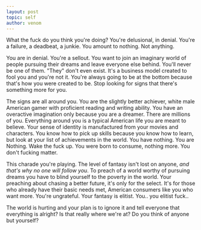 ```yaml
---
layout: post
topic: self
author: venom
---
```


What the fuck do you think you're doing? You're delusional, in denial.
You're a failure, a deadbeat, a junkie.
You amount to nothing. Not anything.

You are in denial. You're a sellout. You want to join an imaginary world of people
pursuing their dreams and leave everyone else behind. You'll never be one of them.
"They" don't even exist. It's a business model created to fool you and you're not it.
You're always going to be at the bottom because that's how you were created to be.
Stop looking for signs that there's something more for you.

The signs are all around you. You are the slightly better achiever, white male American gamer
with proficient reading and writing ability. You have an overactive imagination only because you
are a dreamer. There are millions of you. Everything around you is a typical American life you are
meant to believe. Your sense of identity is manufactured from your movies and characters.
You know how to pick up skills because you know how to learn, but look at your list
of achievements in the world. You have nothing. You are Nothing. Wake the fuck up.
You were born to consume, nothing more. You don't fucking matter.

This charade you're playing. The level of fantasy isn't lost on anyone, _and that's why no one will
follow you_. To preach of a world worthy of pursuing dreams you have to blind yourself to the poverty
in the world. Your preaching about chasing a better future, it's only for the select. It's for those
who already have their basic needs met, American consumers like you who want more. You're ungrateful.
Your fantasy is elitist. You.. you elitist fuck..

The world is hurting and your plan is to ignore it and tell everyone that everything is alright?
Is that really where we're at? Do you think of anyone but yourself?
